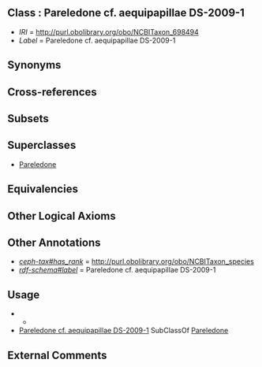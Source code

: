 
## Class : Pareledone cf. aequipapillae DS-2009-1

 * *IRI* = http://purl.obolibrary.org/obo/NCBITaxon_698494
 * *Label* = Pareledone cf. aequipapillae DS-2009-1

## Synonyms


## Cross-references


## Subsets


## Superclasses

 * [Pareledone](../../NCBITaxon/43/NCBITaxon_158843.md)

## Equivalencies


## Other Logical Axioms


## Other Annotations

 * *[ceph-tax#has_rank](../../ceph-tax#has/nk/ceph-tax#has_rank.md)* = http://purl.obolibrary.org/obo/NCBITaxon_species
 * *[rdf-schema#label](../../el/rdf-schema#label.md)* = Pareledone cf. aequipapillae DS-2009-1

## Usage

 * -
 * [Pareledone cf. aequipapillae DS-2009-1](../../NCBITaxon/94/NCBITaxon_698494.md) SubClassOf [Pareledone](../../NCBITaxon/43/NCBITaxon_158843.md)

## External Comments


